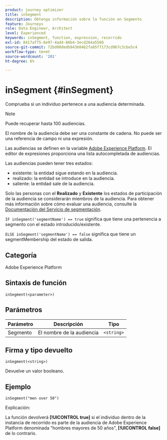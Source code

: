 ```yaml
---
product: journey optimizer
title: inSegment
description: Obtenga información sobre la función en Segmento
feature: Journeys
role: Data Engineer, Architect
level: Experienced
keywords: inSegment, function, expression, recorrido
exl-id: 8417af75-6e97-4ad4-86b4-3ecd264a5560
source-git-commit: 72bd00dedb943604b2fa85f7173cd967c3cbe5c4
workflow-type: tm+mt
source-wordcount: '201'
ht-degree: 6%

---
```


# inSegment {#inSegment}

Comprueba si un individuo pertenece a una audiencia determinada.

>[!NOTE]
>
>Puede recuperar hasta 100 audiencias.

El nombre de la audiencia debe ser una constante de cadena. No puede ser una referencia de campo ni una expresión.

Las audiencias se definen en la variable [Adobe Experience Platform](https://platform.adobe.com/audience/overview). El editor de expresiones proporciona una lista autocompletada de audiencias.

Las audiencias pueden tener tres estados:

* existente: la entidad sigue estando en la audiencia.
* realizado: la entidad se introduce en la audiencia.
* saliente: la entidad sale de la audiencia.

Solo las personas con el **Realizado** y **Existente** los estados de participación de la audiencia se considerarán miembros de la audiencia. Para obtener más información sobre cómo evaluar una audiencia, consulte la [Documentación del Servicio de segmentación](https://experienceleague.adobe.com/docs/experience-platform/segmentation/tutorials/evaluate-a-segment.html?lang=en#interpret-segment-results).

`IF inSegment('segmentName') == true` significa que tiene una pertenencia a segmento con el estado introducido/existente.

`ELSE inSegment('segmentName') == false` significa que tiene un segmentMembership del estado de salida.

## Categoría

Adobe Experience Platform

## Sintaxis de función

`inSegment(<parameter>)`

## Parámetros

| Parámetro | Descripción | Tipo |
|--- |--- |--- |
| Segmento | El nombre de la audiencia | `<string>` |

## Firma y tipo devuelto

`inSegment(<string>)`

Devuelve un valor booleano.

## Ejemplo

`inSegment("men over 50")`

Explicación:

La función devolverá **[!UICONTROL true]** si el individuo dentro de la instancia de recorrido es parte de la audiencia de Adobe Experience Platform denominada &quot;hombres mayores de 50 años&quot;, **[!UICONTROL false]** de lo contrario.
